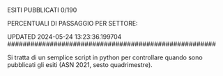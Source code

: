 ESITI PUBBLICATI 0/190 

PERCENTUALI DI PASSAGGIO PER SETTORE:

UPDATED 2024-05-24 13:23:36.199704
###################################################### 

Si tratta di un semplice script in python per controllare quando sono pubblicati gli esiti (ASN 2021, sesto quadrimestre).

